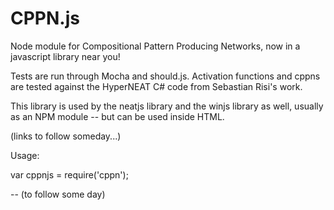 CPPN.js
=======

Node module for Compositional Pattern Producing Networks, now in a javascript library near you!

Tests are run through Mocha and should.js. Activation functions and cppns are tested against the HyperNEAT C# code from Sebastian Risi's work.

This library is used by the neatjs library and the winjs library as well, usually as an NPM module -- but can be used inside HTML.

(links to follow someday...)

Usage: 

var cppnjs = require('cppn');

-- (to follow some day)

